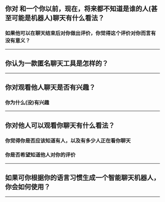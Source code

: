 ## 你对 和一个你以前，现在，将来都不知道是谁的人(甚至可能是机器人)聊天有什么看法？
### 如果他可以在聊天结束后对你做出评价，你觉得这个评价对你而言有没有意义？
---

## 你认为一款匿名聊天工具是怎样的？
---

## 你对观看他人聊天是否有兴趣？
### 你为什么(没)有兴趣
---

## 你对他人可以观看你聊天有什么看法？
### 你觉得你是否应该知道有人，以及有多少人正在看你聊天
### 你是否希望知道他人对你的评价
---

## 如果可你根据你的语言习惯生成一个智能聊天机器人，你会如何使用？
---
